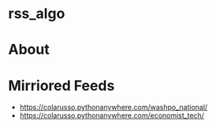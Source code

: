# rss_algo

# About

# Mirriored Feeds

- https://colarusso.pythonanywhere.com/washpo_national/
- https://colarusso.pythonanywhere.com/economist_tech/
